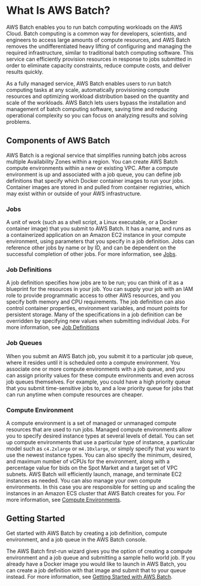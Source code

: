 # What Is AWS Batch?<a name="what-is-batch"></a>

AWS Batch enables you to run batch computing workloads on the AWS Cloud\. Batch computing is a common way for developers, scientists, and engineers to access large amounts of compute resources, and AWS Batch removes the undifferentiated heavy lifting of configuring and managing the required infrastructure, similar to traditional batch computing software\. This service can efficiently provision resources in response to jobs submitted in order to eliminate capacity constraints, reduce compute costs, and deliver results quickly\.

As a fully managed service, AWS Batch enables users to run batch computing tasks at any scale, automatically provisioning compute resources and optimizing workload distribution based on the quantity and scale of the workloads\. AWS Batch lets users bypass the installation and management of batch computing software, saving time and reducing operational complexity so you can focus on analyzing results and solving problems\.

## Components of AWS Batch<a name="batch_components"></a>

AWS Batch is a regional service that simplifies running batch jobs across multiple Availability Zones within a region\. You can create AWS Batch compute environments within a new or existing VPC\. After a compute environment is up and associated with a job queue, you can define job definitions that specify which Docker container images to run your jobs\. Container images are stored in and pulled from container registries, which may exist within or outside of your AWS infrastructure\.

### Jobs<a name="component_job"></a>

A unit of work \(such as a shell script, a Linux executable, or a Docker container image\) that you submit to AWS Batch\. It has a name, and runs as a containerized application on an Amazon EC2 instance in your compute environment, using parameters that you specify in a job definition\. Jobs can reference other jobs by name or by ID, and can be dependent on the successful completion of other jobs\. For more information, see [Jobs](jobs.md)\.

### Job Definitions<a name="component_job_definition"></a>

A job definition specifies how jobs are to be run; you can think of it as a blueprint for the resources in your job\. You can supply your job with an IAM role to provide programmatic access to other AWS resources, and you specify both memory and CPU requirements\. The job definition can also control container properties, environment variables, and mount points for persistent storage\. Many of the specifications in a job definition can be overridden by specifying new values when submitting individual Jobs\. For more information, see [Job Definitions](job_definitions.md)

### Job Queues<a name="component_job_queue"></a>

When you submit an AWS Batch job, you submit it to a particular job queue, where it resides until it is scheduled onto a compute environment\. You associate one or more compute environments with a job queue, and you can assign priority values for these compute environments and even across job queues themselves\. For example, you could have a high priority queue that you submit time\-sensitive jobs to, and a low priority queue for jobs that can run anytime when compute resources are cheaper\.

### Compute Environment<a name="component_compute_environment"></a>

A compute environment is a set of managed or unmanaged compute resources that are used to run jobs\. Managed compute environments allow you to specify desired instance types at several levels of detail\. You can set up compute environments that use a particular type of instance, a particular model such as `c4.2xlarge` or `m4.10xlarge`, or simply specify that you want to use the newest instance types\. You can also specify the minimum, desired, and maximum number of vCPUs for the environment, along with a percentage value for bids on the Spot Market and a target set of VPC subnets\. AWS Batch will efficiently launch, manage, and terminate EC2 instances as needed\. You can also manage your own compute environments\. In this case you are responsible for setting up and scaling the instances in an Amazon ECS cluster that AWS Batch creates for you\. For more information, see [Compute Environments](compute_environments.md)\.

## Getting Started<a name="intro_getting_started"></a>

Get started with AWS Batch by creating a job definition, compute environment, and a job queue in the AWS Batch console\. 

The AWS Batch first\-run wizard gives you the option of creating a compute environment and a job queue and submitting a sample hello world job\. If you already have a Docker image you would like to launch in AWS Batch, you can create a job definition with that image and submit that to your queue instead\. For more information, see [Getting Started with AWS Batch](Batch_GetStarted.md)\.
